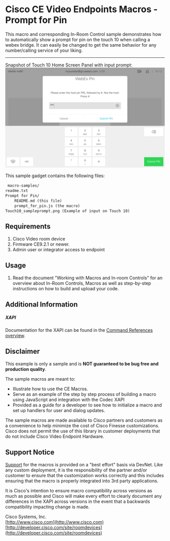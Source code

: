 # Cisco CE Video Endpoints Macros - Prompt for Pin
This macro and corresponding In-Room Control sample demonstrates how to automatically show a prompt for pin on the touch 10 when calling a webex bridge. It can easily be changed to get the same behavior for any number/calling service of your liking.

---
Snapshot of Touch 10 Home Screen Panel with input prompt:
![Sample Touch Panel Screenshot](Touch10_sampleprompt.png)

This sample gadget contains the following files:

     macro-samples/
	readme.txt
	Prompt for Pin/
		README.md (this file)
		prompt_for_pin.js (the macro)
    Touch10_sampleprompt.png (Example of input on Touch 10)

## Requirements
1. Cisco Video room device
2. Firmware CE9.2.1 or newer.
3. Admin user or integrator access to endpoint

## Usage
1. Read the document "Working with Macros and In-room Controls" for an overview about In-Room Controls, Macros as well as step-by-step instructions on how to build and upload your code.

## Additional Information
##### XAPI
Documentation for the XAPI can be found in the [Command References overview](https://www.cisco.com/c/en/us/support/collaboration-endpoints/telepresence-quick-set-series/products-command-reference-list.html).

## Disclaimer
This example is only a sample and is **NOT guaranteed to be bug free and production quality**.

The sample macros are meant to:
- Illustrate how to use the CE Macros.
- Serve as an example of the step by step process of building a macro using JavaScript and integration with the Codec XAPI
- Provided as a guide for a developer to see how to initialize a macro and set up handlers for user and dialog updates.

The sample macros are made available to Cisco partners and customers as a convenience to help minimize the cost of Cisco Finesse customizations. Cisco does not permit the use of this library in customer deployments that do not include Cisco Video Endpoint Hardware.

## Support Notice
[Support](http://developer.cisco.com/site/devnet/support) for the macros is provided on a "best effort" basis via DevNet. Like any custom deployment, it is the responsibility of the partner and/or customer to ensure that the customization works correctly and this includes ensuring that the macro is properly integrated into 3rd party applications.

It is Cisco's intention to ensure macro compatibility across versions as much as possible and Cisco will make every effort to clearly document any differences in the XAPI across versions in the event that a backwards compatibility impacting change is made.

Cisco Systems, Inc.<br>
[http://www.cisco.com](http://www.cisco.com)<br>
[http://developer.cisco.com/site/roomdevices](http://developer.cisco.com/site/roomdevices)
